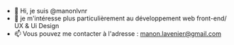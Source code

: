 - 👋 Hi, je suis @manonlvnr
- 👀 je m'intéresse plus particulièrement au développement web front-end/ UX & Ui Design
- 📫 Vous pouvez me contacter à l'adresse : manon.lavenier@gmail.com
